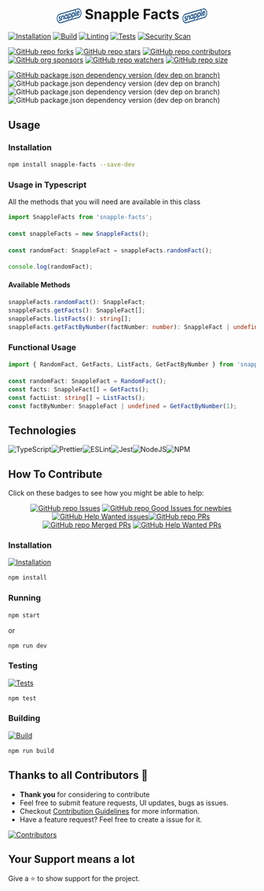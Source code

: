 <h1 align="center"><img src='./src/assets/Snapple_logo_(2020).png' width='50' height='30' align='center' alt='Snapple Logo' />
Snapple Facts
<img src='./src/assets/Snapple_logo_(2020).png' width='50' height='30' align='center' alt='Snapple Logo' />
</h1>

[![Installation](https://github.com/Vaporjawn/snapple-facts/actions/workflows/install.js.yml/badge.svg)](https://github.com/Vaporjawn/snapple-facts/actions/workflows/install.js.yml)
[![Build](https://github.com/Vaporjawn/snapple-facts/actions/workflows/build.js.yml/badge.svg)](https://github.com/Vaporjawn/snapple-facts/actions/workflows/build.js.yml)
[![Linting](https://github.com/Vaporjawn/snapple-facts/actions/workflows/lint.js.yml/badge.svg)](https://github.com/Vaporjawn/snapple-facts/actions/workflows/lint.js.yml)
[![Tests](https://github.com/Vaporjawn/snapple-facts/actions/workflows/tests.js.yml/badge.svg)](https://github.com/Vaporjawn/snapple-facts/actions/workflows/tests.js.yml)
[![Security Scan](https://github.com/Vaporjawn/snapple-facts/actions/workflows/securityScan.yml/badge.svg)](https://github.com/Vaporjawn/snapple-facts/actions/workflows/securityScan.yml)

[![GitHub repo forks](https://img.shields.io/github/forks/Vaporjawn/snapple-facts?style=flat&logo=github&logoColor=whitesmoke&label=Forks)](https://github.com/Vaporjawn/snapple-facts/network)&#160;[![GitHub repo stars](https://img.shields.io/github/stars/Vaporjawn/snapple-facts?style=flat&logo=github&logoColor=whitesmoke&label=Stars)](https://github.com/Vaporjawn/snapple-facts/stargazers)&#160;[![GitHub repo contributors](https://img.shields.io/github/contributors-anon/Vaporjawn/snapple-facts?style=flat&logo=github&logoColor=whitesmoke&label=Contributors)](https://github.com/Vaporjawn/snapple-facts/graphs/contributors)[![GitHub org sponsors](https://img.shields.io/github/sponsors/Vaporjawn?style=flat&logo=github&logoColor=whitesmoke&label=Sponsors)](https://github.com/sponsors/Vaporjawn)&#160;[![GitHub repo watchers](https://img.shields.io/github/watchers/Vaporjawn/snapple-facts?style=flat&logo=github&logoColor=whitesmoke&label=Watchers)](https://github.com/Vaporjawn/snapple-facts/watchers)&#160;[![GitHub repo size](https://img.shields.io/github/repo-size/Vaporjawn/snapple-facts?style=flat&logo=github&logoColor=whitesmoke&label=Repo%20Size)](https://github.com/Vaporjawn/snapple-facts/archive/refs/heads/main.zip)

[![GitHub package.json dependency version (dev dep on branch)](https://img.shields.io/github/package-json/dependency-version/Vaporjawn/snapple-facts/dev/typescript/main?style=flat&logo=typescript&logoColor=whitesmoke&label=TypeScript)](https://www.typescriptlang.org/)&#160;![GitHub package.json dependency version (dev dep on branch)](https://img.shields.io/github/package-json/dependency-version/Vaporjawn/snapple-facts/dev/prettier/main?style=flat&logo=prettier&logoColor=whitesmoke&label=Prettier)&#160;![GitHub package.json dependency version (dev dep on branch)](https://img.shields.io/github/package-json/dependency-version/Vaporjawn/snapple-facts/dev/eslint/main?style=flat&logo=eslint&logoColor=whitesmoke&label=ESLint)&#160;![GitHub package.json dependency version (dev dep on branch)](https://img.shields.io/github/package-json/dependency-version/Vaporjawn/snapple-facts/dev/jest/main?style=flat&logo=jest&logoColor=whitesmoke&label=Jest)&#160;

## Usage

### Installation

```bash
npm install snapple-facts --save-dev
```

### Usage in Typescript

All the methods that you will need are available in this class

```typescript
import SnappleFacts from 'snapple-facts';

const snappleFacts = new SnappleFacts();

const randomFact: SnappleFact = snappleFacts.randomFact();

console.log(randomFact);
```

#### Available Methods

```typescript
snappleFacts.randomFact(): SnappleFact;
snappleFacts.getFacts(): SnappleFact[];
snappleFacts.listFacts(): string[];
snappleFacts.getFactByNumber(factNumber: number): SnappleFact | undefined;
```

### Functional Usage

```typescript
import { RandomFact, GetFacts, ListFacts, GetFactByNumber } from 'snapple-facts';

const randomFact: SnappleFact = RandomFact();
const facts: SnappleFact[] = GetFacts();
const factList: string[] = ListFacts();
const factByNumber: SnappleFact | undefined = GetFactByNumber(1);
```

## Technologies

<img alt="TypeScript" src="https://img.shields.io/badge/typescript-%233178C6.svg?style=for-the-badge&logo=typescript&logoColor=white"/><img alt="Prettier" src="https://img.shields.io/badge/prettier-%23F7B93E.svg?style=for-the-badge&logo=prettier&logoColor=white"/><img alt="ESLint" src="https://img.shields.io/badge/eslint-%234B32C3.svg?style=for-the-badge&logo=eslint&logoColor=white"/><img alt="Jest" src="https://img.shields.io/badge/jest-%23C21325.svg?style=for-the-badge&logo=jest&logoColor=white"/><img alt="NodeJS" src="https://img.shields.io/badge/nodejs-%23339933.svg?style=for-the-badge&logo=node.js&logoColor=white"/><img alt="NPM" src="https://img.shields.io/badge/npm-%23CB3837.svg?style=for-the-badge&logo=npm&logoColor=white"/>

## How To Contribute

Click on these badges to see how you might be able to help:

<div align="center" markdown="1">

[![GitHub repo Issues](https://img.shields.io/github/issues/Vaporjawn/snapple-facts?style=flat&logo=github&logoColor=red&label=Issues)](https://github.com/Vaporjawn/snapple-facts/issues)&#160;[![GitHub repo Good Issues for newbies](https://img.shields.io/github/issues/Vaporjawn/snapple-facts/good%20first%20issue?style=flat&logo=github&logoColor=green&label=Good%20First%20issues)](https://github.com/Vaporjawn/snapple-facts/issues?q=is%3Aopen+is%3Aissue+label%3A%22good+first+issue%22)&#160;[![GitHub Help Wanted issues](https://img.shields.io/github/issues/Vaporjawn/snapple-facts/help%20wanted?style=flat&logo=github&logoColor=b545d1&label=%22Help%20Wanted%22%20issues)](https://github.com/Vaporjawn/snapple-facts/issues?q=is%3Aopen+is%3Aissue+label%3A%22help+wanted%22)[![GitHub repo PRs](https://img.shields.io/github/issues-pr/Vaporjawn/snapple-facts?style=flat&logo=github&logoColor=orange&label=PRs)](https://github.com/Vaporjawn/snapple-facts/pulls)&#160;[![GitHub repo Merged PRs](https://img.shields.io/github/issues-search/Vaporjawn/snapple-facts?style=flat&logo=github&logoColor=green&label=Merged%20PRs&query=is%3Amerged)](https://github.com/Vaporjawn/snapple-facts/pulls?q=is%3Apr+is%3Amerged)&#160;[![GitHub Help Wanted PRs](https://img.shields.io/github/issues-pr/Vaporjawn/snapple-facts/help%20wanted?style=flat&logo=github&logoColor=b545d1&label=%22Help%20Wanted%22%20PRs)](https://github.com/Vaporjawn/snapple-facts/pulls?q=is%3Aopen+is%3Aissue+label%3A%22help+wanted%22)

</div>

### Installation

[![Installation](https://github.com/Vaporjawn/snapple-facts/actions/workflows/install.js.yml/badge.svg)](https://github.com/Vaporjawn/snapple-facts/actions/workflows/install.js.yml)

```bash
npm install
```

### Running

```bash
npm start
```

or

```bash
npm run dev
```

### Testing

[![Tests](https://github.com/Vaporjawn/snapple-facts/actions/workflows/tests.js.yml/badge.svg)](https://github.com/Vaporjawn/snapple-facts/actions/workflows/tests.js.yml)

```bash
npm test
```

### Building

[![Build](https://github.com/Vaporjawn/snapple-facts/actions/workflows/build.js.yml/badge.svg)](https://github.com/Vaporjawn/snapple-facts/actions/workflows/build.js.yml)

```bash
npm run build
```

## Thanks to all Contributors 💪

- **Thank you** for considering to contribute
- Feel free to submit feature requests, UI updates, bugs as issues.
- Checkout [Contribution Guidelines](https://github.com/Vaporjawn/snapple-facts/blob/master/CONTRIBUTING.md) for more information.
- Have a feature request? Feel free to create a issue for it.

[![Contributors](https://contrib.rocks/image?repo=Vaporjawn/snapple-facts)](https://github.com/Vaporjawn/snapple-facts/graphs/contributors)

## Your Support means a lot

Give a ⭐ to show support for the project.
